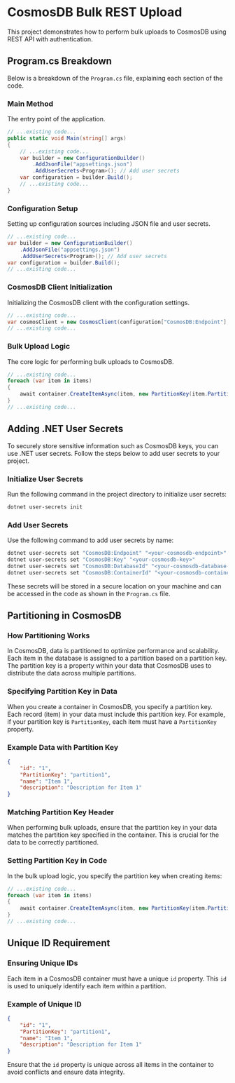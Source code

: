 # CosmosDB Bulk REST Upload

This project demonstrates how to perform bulk uploads to CosmosDB using REST API with authentication.

## Program.cs Breakdown

Below is a breakdown of the `Program.cs` file, explaining each section of the code.

### Main Method

The entry point of the application.

```csharp
// ...existing code...
public static void Main(string[] args)
{
    // ...existing code...
    var builder = new ConfigurationBuilder()
        .AddJsonFile("appsettings.json")
        .AddUserSecrets<Program>(); // Add user secrets
    var configuration = builder.Build();
    // ...existing code...
}
```

### Configuration Setup

Setting up configuration sources including JSON file and user secrets.

```csharp
// ...existing code...
var builder = new ConfigurationBuilder()
    .AddJsonFile("appsettings.json")
    .AddUserSecrets<Program>(); // Add user secrets
var configuration = builder.Build();
// ...existing code...
```

### CosmosDB Client Initialization

Initializing the CosmosDB client with the configuration settings.

```csharp
// ...existing code...
var cosmosClient = new CosmosClient(configuration["CosmosDB:Endpoint"], configuration["CosmosDB:Key"]);
// ...existing code...
```

### Bulk Upload Logic

The core logic for performing bulk uploads to CosmosDB.

```csharp
// ...existing code...
foreach (var item in items)
{
    await container.CreateItemAsync(item, new PartitionKey(item.PartitionKey));
}
// ...existing code...
```

## Adding .NET User Secrets

To securely store sensitive information such as CosmosDB keys, you can use .NET user secrets. Follow the steps below to add user secrets to your project.

### Initialize User Secrets

Run the following command in the project directory to initialize user secrets:

```sh
dotnet user-secrets init
```

### Add User Secrets

Use the following command to add user secrets by name:

```sh
dotnet user-secrets set "CosmosDB:Endpoint" "<your-cosmosdb-endpoint>"
dotnet user-secrets set "CosmosDB:Key" "<your-cosmosdb-key>"
dotnet user-secrets set "CosmosDB:DatabaseId" "<your-cosmosdb-database-id>"
dotnet user-secrets set "CosmosDB:ContainerId" "<your-cosmosdb-container-id>"
```

These secrets will be stored in a secure location on your machine and can be accessed in the code as shown in the `Program.cs` file.

## Partitioning in CosmosDB

### How Partitioning Works

In CosmosDB, data is partitioned to optimize performance and scalability. Each item in the database is assigned to a partition based on a partition key. The partition key is a property within your data that CosmosDB uses to distribute the data across multiple partitions.

### Specifying Partition Key in Data

When you create a container in CosmosDB, you specify a partition key. Each record (item) in your data must include this partition key. For example, if your partition key is `PartitionKey`, each item must have a `PartitionKey` property.

### Example Data with Partition Key

```json
{
    "id": "1",
    "PartitionKey": "partition1",
    "name": "Item 1",
    "description": "Description for Item 1"
}
```

### Matching Partition Key Header

When performing bulk uploads, ensure that the partition key in your data matches the partition key specified in the container. This is crucial for the data to be correctly partitioned.

### Setting Partition Key in Code

In the bulk upload logic, you specify the partition key when creating items:

```csharp
// ...existing code...
foreach (var item in items)
{
    await container.CreateItemAsync(item, new PartitionKey(item.PartitionKey));
}
// ...existing code...
```

## Unique ID Requirement

### Ensuring Unique IDs

Each item in a CosmosDB container must have a unique `id` property. This `id` is used to uniquely identify each item within a partition.

### Example of Unique ID

```json
{
    "id": "1",
    "PartitionKey": "partition1",
    "name": "Item 1",
    "description": "Description for Item 1"
}
```

Ensure that the `id` property is unique across all items in the container to avoid conflicts and ensure data integrity.
